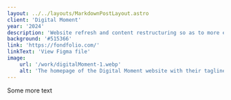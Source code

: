 ```yaml
---
layout: ../../layouts/MarkdownPostLayout.astro
client: 'Digital Moment'
year: '2024'
description: 'Website refresh and content restructuring so as to more effectively showcase impact and streamline user access to essential resources.'
background: '#515366'
link: 'https://fondfolio.com/'
linkText: 'View Figma file'
image:
    url: '/work/digitalMoment-1.webp'
    alt: 'The homepage of the Digital Moment website with their tagline in bold on the left and quick links to their 3 target audiences below.'
---
```


Some more text